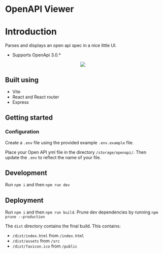 # OpenAPI Viewer

# Introduction
Parses and displays an open api spec in a nice little UI.

* Supports OpenApi 3.0.*

<p align="center">
    <img src="https://res.cloudinary.com/dz4tjswiv/image/upload/v1680134384/openapi-viewer.png">
</p>

## Built using

- Vite
- React and React router
- Express

## Getting started

### Configuration

Create a `.env` file using the provided example `.env.example` file.

Place your Open API yml file in the directory `/storage/openapi/`. Then update the `.env` to reflect the name of your file.

## Development

Run `npm i` and then `npm run dev`

## Deployment

Run `npm i` and then `npm run build`. Prune dev dependencies by running `npm prune --production`

The `dist` directory contains the final build. This contains:

- `/dist/index.html` from `/index.html`
- `/dist/assets` from `/src`
- `/dist/favicon.ico` from `/public`